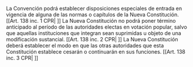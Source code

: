 La Convención podrá establecer disposiciones especiales de entrada en vigencia de alguna de las normas o capítulos de la Nueva Constitución. [[Art. 138 inc. 1 CPR| ]]
La Nueva Constitución no podrá poner término anticipado al período de las autoridades electas en votación popular, salvo que aquellas instituciones que integran sean suprimidas u objeto de una modificación sustancial. [[Art. 138 inc. 2 CPR| ]]
La Nueva Constitución deberá establecer el modo en que las otras autoridades que esta Constitución establece cesarán o continuarán en sus funciones. [[Art. 138 inc. 3 CPR| ]]